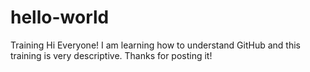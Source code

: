 # hello-world
Training
Hi Everyone!
I am learning how to understand GitHub and this training is very descriptive.  Thanks for posting it!
